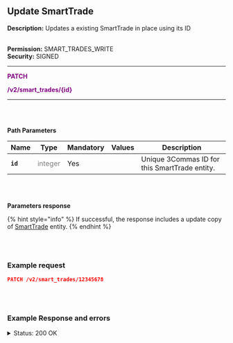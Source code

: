 ## Update SmartTrade<br>

**Description:** Updates a existing SmartTrade in place using its ID<br>
<br>

**Permission:** SMART_TRADES_WRITE<br>
**Security:** SIGNED<br>

----------

<mark style="color:purple;background-color:white" >**PATCH**

<mark style="color:purple;background-color:white" >**/v2/smart_trades/{id}**

----------
<br>
<br>

**Path Parameters**<br>

| Name | Type |	Mandatory |	Values	| Description|
|------|------|-----------|-----------------|------------|
|**`id`**  | <mark style="color:grey;background-color:white"> integer | Yes |  | Unique 3Commas ID for this SmartTrade entity. |

<br>
<br>

**Parameters response**<br>

{% hint style="info" %}
If successful, the response includes a update copy of [SmartTrade](./README.md) entity.
{% endhint %}

<br>
<br>

### Example request<br>

```json
PATCH /v2/smart_trades/12345678
```
<br>
<br>

### Example Response and errors<br>

<details>

<summary>Status: 200 OK</summary><br>

```json

````
</details>